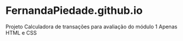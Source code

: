# FernandaPiedade.github.io
Projeto Calculadora de transações para avaliação do módulo 1
Apenas HTML e CSS
